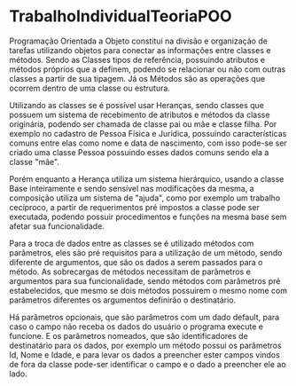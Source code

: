 # TrabalhoIndividualTeoriaPOO

Programação Orientada a Objeto constitui na divisão e organização de tarefas utilizando objetos para conectar as informações entre classes e métodos. Sendo as Classes tipos de referência, possuindo atributos e métodos próprios que a definem, podendo se relacionar ou não com outras classes a partir de sua tipagem. Já os Métodos são as operações que ocorrem dentro de uma classe ou estrutura.

Utilizando as classes se é possível usar Heranças, sendo classes que possuem um sistema de recebimento de atributos e métodos da classe originária, podendo ser chamada de classe pai ou mãe e classe filha. Por exemplo no cadastro de Pessoa Física e Jurídica, possuindo características comuns entre elas como nome e data de nascimento, com isso pode-se ser criado uma classe Pessoa possuindo esses dados comuns sendo ela a classe "mãe".

Porém enquanto a Herança utiliza um sistema hierárquico, usando a classe Base inteiramente e sendo sensível nas modificações da mesma, a composição utiliza um sistema de "ajuda", como por exemplo um trabalho cecíproco, a partir de requerimentos pré impostos a classe pode ser executada, podendo possuir procedimentos e funções na mesma base sem afetar sua funcionalidade.

Para a troca de dados entre as classes se é utilizado métodos com parâmetros, eles são pré requisitos para a utilização de um método, sendo diferente de argumentos, que são os dados a serem passados para o método. As sobrecargas de métodos necessitam de parâmetros e argumentos para sua funcionalidade, sendo métodos com parâmetros pré estabelecidos, que mesmo se dois métodos possuirem o mesmo nome com parâmetros diferentes os argumentos definirão o destinatário.

Há parâmetros opcionais, que são parâmetros com um dado default, para caso o campo não receba os dados do usuário o programa execute e funcione. E os parâmetros nomeados, que são identificadores de destinatário para os dados, por exemplo um método possui os parâmetros Id, Nome e Idade, e para levar os dados a preencher ester campos vindos de fora da classe pode-ser identificar o campo e o dado a preencher ele ao lado.
